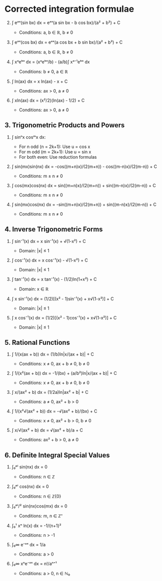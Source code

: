 # Corrected integration formulae 

2. ∫ eᵃˣ(sin bx) dx = eᵃˣ(a sin bx - b cos bx)/(a² + b²) + C
   - Conditions: a, b ∈ ℝ, b ≠ 0

3. ∫ eᵃˣ(cos bx) dx = eᵃˣ(a cos bx + b sin bx)/(a² + b²) + C
   - Conditions: a, b ∈ ℝ, b ≠ 0

4. ∫ xᵃeᵇˣ dx = (xᵃeᵇˣ/b) - (a/b)∫ xᵃ⁻¹eᵇˣ dx
   - Conditions: b ≠ 0, a ∈ ℝ

5. ∫ ln(ax) dx = x ln(ax) - x + C
   - Conditions: ax > 0, a ≠ 0

6. ∫ xln(ax) dx = (x²/2)(ln(ax) - 1/2) + C
   - Conditions: ax > 0, a ≠ 0

## 3. Trigonometric Products and Powers
1. ∫ sinⁿx cosᵐx dx:
   - For n odd (n = 2k+1): Use u = cos x
   - For m odd (m = 2k+1): Use u = sin x
   - For both even: Use reduction formulas

2. ∫ sin(mx)sin(nx) dx = -cos((m+n)x)/(2(m+n)) - cos((m-n)x)/(2(m-n)) + C
   - Conditions: m ± n ≠ 0

3. ∫ cos(mx)cos(nx) dx = sin((m+n)x)/(2(m+n)) + sin((m-n)x)/(2(m-n)) + C
   - Conditions: m ± n ≠ 0

4. ∫ sin(mx)cos(nx) dx = -sin((m+n)x)/(2(m+n)) + sin((m-n)x)/(2(m-n)) + C
   - Conditions: m ± n ≠ 0

## 4. Inverse Trigonometric Forms
1. ∫ sin⁻¹(x) dx = x sin⁻¹(x) + √(1-x²) + C
   - Domain: |x| ≤ 1

2. ∫ cos⁻¹(x) dx = x cos⁻¹(x) - √(1-x²) + C
   - Domain: |x| ≤ 1

3. ∫ tan⁻¹(x) dx = x tan⁻¹(x) - (1/2)ln(1+x²) + C
   - Domain: x ∈ ℝ

4. ∫ x sin⁻¹(x) dx = (1/2)[(x² - 1)sin⁻¹(x) + x√(1-x²)] + C
   - Domain: |x| ≤ 1

5. ∫ x cos⁻¹(x) dx = (1/2)[(x² - 1)cos⁻¹(x) + x√(1-x²)] + C
   - Domain: |x| ≤ 1

## 5. Rational Functions
1. ∫ 1/(x(ax + b)) dx = (1/b)ln|x/(ax + b)| + C
   - Conditions: x ≠ 0, ax + b ≠ 0, b ≠ 0

2. ∫ 1/(x²(ax + b)) dx = -1/(bx) + (a/b²)ln|x/(ax + b)| + C
   - Conditions: x ≠ 0, ax + b ≠ 0, b ≠ 0

3. ∫ x/(ax² + b) dx = (1/2a)ln|ax² + b| + C
   - Conditions: a ≠ 0, ax² + b > 0

4. ∫ 1/(x²√(ax² + b)) dx = -√(ax² + b)/(bx) + C
   - Conditions: x ≠ 0, ax² + b > 0, b ≠ 0

5. ∫ x/√(ax² + b) dx = √(ax² + b)/a + C
   - Conditions: ax² + b > 0, a ≠ 0

## 6. Definite Integral Special Values
1. ∫₀ᵖⁱ sin(nx) dx = 0
   - Conditions: n ∈ ℤ

2. ∫₀ᵖⁱ cos(nx) dx = 0
   - Conditions: n ∈ ℤ\{0}

3. ∫₀ᵖⁱ/² sin(nx)cos(mx) dx = 0
   - Conditions: m, n ∈ ℤ⁺

4. ∫₀¹ xⁿ ln(x) dx = -1/(n+1)²
   - Conditions: n > -1

5. ∫₀∞ e⁻ᵃˣ dx = 1/a
   - Conditions: a > 0

6. ∫₀∞ xⁿe⁻ᵃˣ dx = n!/aⁿ⁺¹
   - Conditions: a > 0, n ∈ ℕ₀
